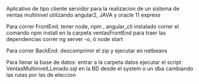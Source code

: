 Aplicativo de tipo cliente servidor para la realizacion de un sistema de ventas multinivel utilizando angular2, JAVA y oracle 11 express

Para correr FrontEnd:
	tener node, npm , angular_cli instalado
	correr el comando npm install en la carpeta ventasFrontEnd para traer las dependencias
	correr ng server -o, ó node start
	
Para correr BackEnd:
	descomprimir el zip y ejecutar en netbeans

Para llenar la base de datos:
	entrar a la carpeta datos
	ejecutar el script VentasMultinivelLLenado.sql en la BD desde el system o un dba cambiando las rutas por las de eleccion

